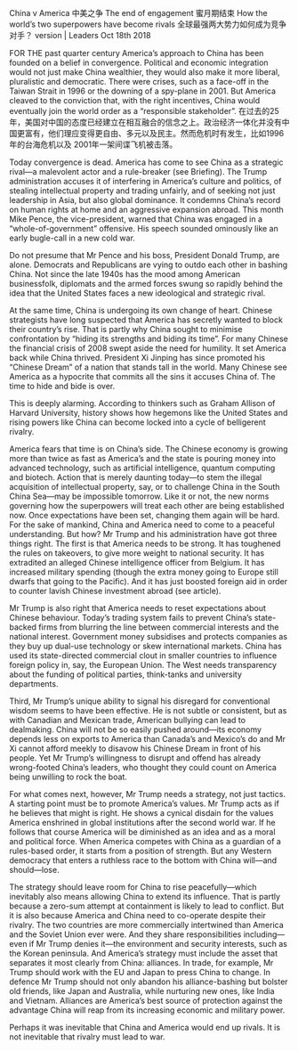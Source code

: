 China v America
中美之争
The end of engagement
蜜月期结束
How the world’s two superpowers have become rivals
全球最强两大势力如何成为竞争对手？
version | Leaders
Oct 18th 2018

FOR THE past quarter century America’s approach to China has been founded on a belief in convergence. Political and economic integration would not just make China wealthier, they would also make it more liberal, pluralistic and democratic. There were crises, such as a face-off in the Taiwan Strait in 1996 or the downing of a spy-plane in 2001. But America cleaved to the conviction that, with the right incentives, China would eventually join the world order as a “responsible stakeholder”.
在过去的25年，美国对中国的态度已经建立在相互融合的信念之上。政治经济一体化并没有中国更富有，他们理应变得更自由、多元以及民主。然而危机时有发生，比如1996年的台海危机以及 2001年一架间谍飞机被击落。

Today convergence is dead. America has come to see China as a strategic rival—a malevolent actor and a rule-breaker (see Briefing). The Trump administration accuses it of interfering in America’s culture and politics, of stealing intellectual property and trading unfairly, and of seeking not just leadership in Asia, but also global dominance. It condemns China’s record on human rights at home and an aggressive expansion abroad. This month Mike Pence, the vice-president, warned that China was engaged in a “whole-of-government” offensive. His speech sounded ominously like an early bugle-call in a new cold war.


Do not presume that Mr Pence and his boss, President Donald Trump, are alone. Democrats and Republicans are vying to outdo each other in bashing China. Not since the late 1940s has the mood among American businessfolk, diplomats and the armed forces swung so rapidly behind the idea that the United States faces a new ideological and strategic rival.

At the same time, China is undergoing its own change of heart. Chinese strategists have long suspected that America has secretly wanted to block their country’s rise. That is partly why China sought to minimise confrontation by “hiding its strengths and biding its time”. For many Chinese the financial crisis of 2008 swept aside the need for humility. It set America back while China thrived. President Xi Jinping has since promoted his “Chinese Dream” of a nation that stands tall in the world. Many Chinese see America as a hypocrite that commits all the sins it accuses China of. The time to hide and bide is over.

This is deeply alarming. According to thinkers such as Graham Allison of Harvard University, history shows how hegemons like the United States and rising powers like China can become locked into a cycle of belligerent rivalry.

America fears that time is on China’s side. The Chinese economy is growing more than twice as fast as America’s and the state is pouring money into advanced technology, such as artificial intelligence, quantum computing and biotech. Action that is merely daunting today—to stem the illegal acquisition of intellectual property, say, or to challenge China in the South China Sea—may be impossible tomorrow. Like it or not, the new norms governing how the superpowers will treat each other are being established now. Once expectations have been set, changing them again will be hard. For the sake of mankind, China and America need to come to a peaceful understanding. But how?
Mr Trump and his administration have got three things right. The first is that America needs to be strong. It has toughened the rules on takeovers, to give more weight to national security. It has extradited an alleged Chinese intelligence officer from Belgium. It has increased military spending (though the extra money going to Europe still dwarfs that going to the Pacific). And it has just boosted foreign aid in order to counter lavish Chinese investment abroad (see article).

Mr Trump is also right that America needs to reset expectations about Chinese behaviour. Today’s trading system fails to prevent China’s state-backed firms from blurring the line between commercial interests and the national interest. Government money subsidises and protects companies as they buy up dual-use technology or skew international markets. China has used its state-directed commercial clout in smaller countries to influence foreign policy in, say, the European Union. The West needs transparency about the funding of political parties, think-tanks and university departments.

Third, Mr Trump’s unique ability to signal his disregard for conventional wisdom seems to have been effective. He is not subtle or consistent, but as with Canadian and Mexican trade, American bullying can lead to dealmaking. China will not be so easily pushed around—its economy depends less on exports to America than Canada’s and Mexico’s do and Mr Xi cannot afford meekly to disavow his Chinese Dream in front of his people. Yet Mr Trump’s willingness to disrupt and offend has already wrong-footed China’s leaders, who thought they could count on America being unwilling to rock the boat.

For what comes next, however, Mr Trump needs a strategy, not just tactics. A starting point must be to promote America’s values. Mr Trump acts as if he believes that might is right. He shows a cynical disdain for the values America enshrined in global institutions after the second world war. If he follows that course America will be diminished as an idea and as a moral and political force. When America competes with China as a guardian of a rules-based order, it starts from a position of strength. But any Western democracy that enters a ruthless race to the bottom with China will—and should—lose.

The strategy should leave room for China to rise peacefully—which inevitably also means allowing China to extend its influence. That is partly because a zero-sum attempt at containment is likely to lead to conflict. But it is also because America and China need to co-operate despite their rivalry. The two countries are more commercially intertwined than America and the Soviet Union ever were. And they share responsibilities including—even if Mr Trump denies it—the environment and security interests, such as the Korean peninsula.
And America’s strategy must include the asset that separates it most clearly from China: alliances. In trade, for example, Mr Trump should work with the EU and Japan to press China to change. In defence Mr Trump should not only abandon his alliance-bashing but bolster old friends, like Japan and Australia, while nurturing new ones, like India and Vietnam. Alliances are America’s best source of protection against the advantage China will reap from its increasing economic and military power.

Perhaps it was inevitable that China and America would end up rivals. It is not inevitable that rivalry must lead to war.
